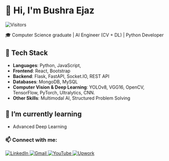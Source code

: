 # 👋 Hi, I'm Bushra Ejaz
![Visitors](https://visitor-badge.glitch.me/badge?page_id=BushraEjaz.BushraEjaz&left_color=blue&right_color=purple)

🎓 Computer Science graduate | AI Engineer (CV + DL) | Python Developer

## 🔧 Tech Stack
- **Languages**: Python, JavaScript, 
- **Frontend**: React, Bootstrap
- **Backend**: Flask, FastAPI, Socket.IO, REST API
- **Databases**: MongoDB, MySQL
- **Computer Vision & Deep Learning**: YOLOv8, VGG16, OpenCV, TensorFlow, PyTorch, Ultralytics, CNN.
- **Other Skills**: Multimodal AI, Structured Problem Solving


## 🌱 I’m currently learning
- Advanced Deep Learning

### 📫 Connect with me:

<p align="left">
  <a href="https://linkedin.com/in/bushraejazkhan" target="_blank">
    <img src="https://img.shields.io/badge/LinkedIn-blue?style=for-the-badge&logo=linkedin&logoColor=white" alt="LinkedIn"/>
  </a>
  <a href="mailto:bushraejaz.work@gmail.com" target="_blank">
    <img src="https://img.shields.io/badge/Gmail-D14836?style=for-the-badge&logo=gmail&logoColor=white" alt="Gmail"/>
  </a>
  <a href="https://www.youtube.com/@BushraCodes" target="_blank">
    <img src="https://img.shields.io/badge/YouTube-FF0000?style=for-the-badge&logo=youtube&logoColor=white" alt="YouTube"/>
  </a>
  <a href="https://www.upwork.com/freelancers/~01601bbd56652ce64e" target="_blank">
    <img src="https://img.shields.io/badge/Upwork-darkgreen?style=for-the-badge&logo=upwork&logoColor=white" alt="Upwork"/>
  </a>
</p>

